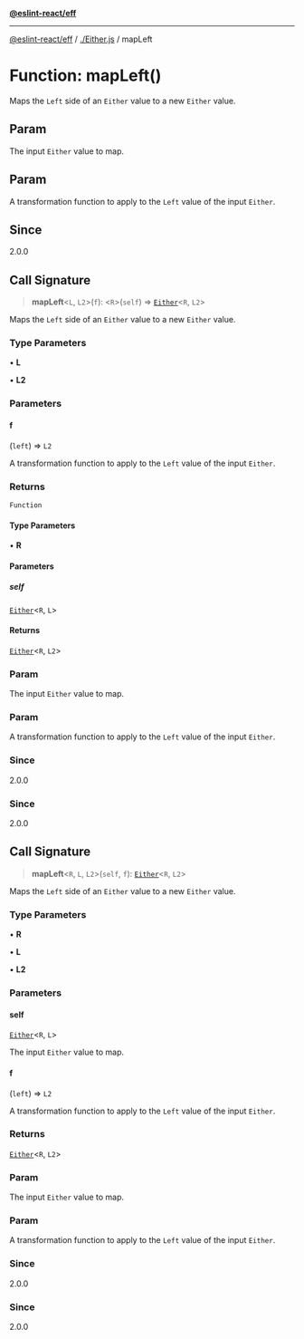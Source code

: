 [**@eslint-react/eff**](../../README.md)

***

[@eslint-react/eff](../../README.md) / [./Either.js](../README.md) / mapLeft

# Function: mapLeft()

Maps the `Left` side of an `Either` value to a new `Either` value.

## Param

The input `Either` value to map.

## Param

A transformation function to apply to the `Left` value of the input `Either`.

## Since

2.0.0

## Call Signature

> **mapLeft**\<`L`, `L2`\>(`f`): \<`R`\>(`self`) => [`Either`](../type-aliases/Either.md)\<`R`, `L2`\>

Maps the `Left` side of an `Either` value to a new `Either` value.

### Type Parameters

• **L**

• **L2**

### Parameters

#### f

(`left`) => `L2`

A transformation function to apply to the `Left` value of the input `Either`.

### Returns

`Function`

#### Type Parameters

• **R**

#### Parameters

##### self

[`Either`](../type-aliases/Either.md)\<`R`, `L`\>

#### Returns

[`Either`](../type-aliases/Either.md)\<`R`, `L2`\>

### Param

The input `Either` value to map.

### Param

A transformation function to apply to the `Left` value of the input `Either`.

### Since

2.0.0

### Since

2.0.0

## Call Signature

> **mapLeft**\<`R`, `L`, `L2`\>(`self`, `f`): [`Either`](../type-aliases/Either.md)\<`R`, `L2`\>

Maps the `Left` side of an `Either` value to a new `Either` value.

### Type Parameters

• **R**

• **L**

• **L2**

### Parameters

#### self

[`Either`](../type-aliases/Either.md)\<`R`, `L`\>

The input `Either` value to map.

#### f

(`left`) => `L2`

A transformation function to apply to the `Left` value of the input `Either`.

### Returns

[`Either`](../type-aliases/Either.md)\<`R`, `L2`\>

### Param

The input `Either` value to map.

### Param

A transformation function to apply to the `Left` value of the input `Either`.

### Since

2.0.0

### Since

2.0.0
